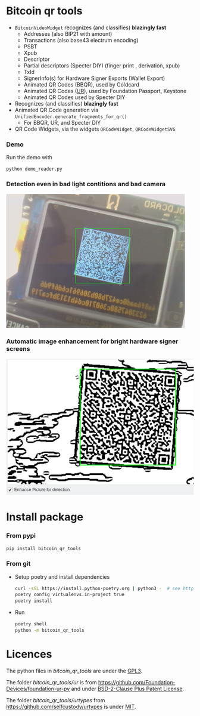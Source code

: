 # Bitcoin qr tools

* `BitcoinVideoWidget` recognizes (and classifies)  **blazingly fast**  
  * Addresses  (also BIP21 with amount)
  * Transactions (also base43 electrum encoding)
  * PSBT
  * Xpub
  * Descriptor
  * Partial descriptors (Specter DIY) (finger print , derivation, xpub)
  * TxId
  * SignerInfo(s) for Hardware Signer Exports (Wallet Export)
  * Animated QR Codes (BBQR), used by Coldcard
  * Animated QR Codes ([UR](https://github.com/BlockchainCommons/Research/blob/master/papers/bcr-2020-005-ur.md)), used by Foundation Passport, Keystone
  * Animated QR Codes used by Specter DIY
* Recognizes (and classifies)  **blazingly fast**  
* Animated QR Code generation via  `UnifiedEncoder.generate_fragments_for_qr()`
  * For BBQR, UR, and Specter DIY
* QR Code Widgets, via the widgets `QRCodeWidget`,  `QRCodeWidgetSVG`

### Demo

Run the demo with

```
python demo_reader.py
```

### Detection even in bad light contitions and bad camera

![screenshot](docs/bad-light.png)

### Automatic image enhancement for bright hardware signer screens

![screenshot](docs/enhanced.png)

# Install package

### From pypi

```shell
pip install bitcoin_qr_tools
```

### From git

* Setup poetry and install dependencies 
  
  ```sh
  curl -sSL https://install.python-poetry.org | python3 -  # see https://python-poetry.org/docs/master/#installing-with-the-official-installer
  poetry config virtualenvs.in-project true
  poetry install
  ```

* Run  
  
  ```sh
  poetry shell
  python -m bitcoin_qr_tools
  ```

# Licences

The python files in *bitcoin_qr_tools*  are under the [GPL3](LICENSE).

The folder *bitcoin_qr_tools/ur* is from https://github.com/Foundation-Devices/foundation-ur-py  and under   [BSD-2-Clause Plus Patent License](ur/LICENSE).

The folder *bitcoin_qr_tools/urtypes* from https://github.com/selfcustody/urtypes  is under  [MIT](urtypes/LICENSE.md).
